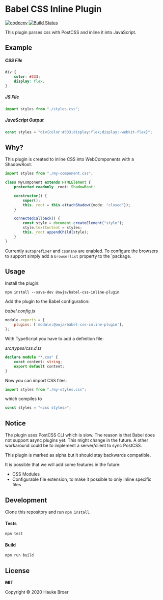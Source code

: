 # Babel CSS Inline Plugin

[![codecov](https://codecov.io/gh/owja/babel-css-inline-plugin/branch/master/graph/badge.svg)](https://codecov.io/gh/owja/babel-css-inline-plugin)
[![Build Status](https://travis-ci.org/owja/babel-css-inline-plugin.svg?branch=master)](https://travis-ci.org/owja/babel-css-inline-plugin)

This plugin parses css with PostCSS and inline it into JavaScript. 

## Example

##### CSS File
```css
div {
    color: #333;
    display: flex;
}
```

##### JS File
```js
import styles from "./styles.css";
```

##### JavaScript Output
```js
const styles = "div{color:#333;display:flex;display:-webkit-flex}";
```

## Why?

This plugin is created to inline CSS into WebComponents with a ShadowRoot. 

```typescript
import styles from "./my-component.css";

class MyComponent extends HTMLElement {
    protected readonly _root: ShadowRoot;

    constructor() {
        super();
        this._root = this.attachShadow({mode: "closed"});
    }

    connectedCallback() {
        const style = document.createElement("style");
        style.textContent = styles;
        this._root.appendChild(style);
    }
} 
```

Currently `autoprefixer` and `cssnano` are enabled. To configure the browsers to support simply add
a `browserlist` property to the `package.  

## Usage

Install the plugin:

```shell script
npm install --save-dev @owja/babel-css-inline-plugin
```

Add the plugin to the Babel configuration:

*babel.config.js*
```javascript
module.exports = {
    plugins: ['module:@owja/babel-css-inline-plugin'],
};
```

With TypeScript you have to add a definition file:

*src/types/css.d.ts*
```typescript
declare module "*.css" {
    const content: string;
    export default content;
}
```

Now you can import CSS files:

```typescript
import styles from "./my-styles.css";
```

which compiles to

```javascript
const styles = "<css styles>";
```

## Notice

The plugin uses PostCSS CLI which is slow. The reason is that Babel does not support
async plugins yet. This might change in the future. A other workaround could be to
implement a server/client to sync PostCSS.

This plugin is marked as alpha but it should stay backwards compatible.

It is possible that we will add some features in the future:

* CSS Modules
* Configurable file extension, to make it possible to only inline specific files

## Development

Clone this repository and run `npm install`.

#### Tests
```bash 
npm test
```

#### Build
```bash 
npm run build
```

## License

**MIT**

Copyright © 2020 Hauke Broer


